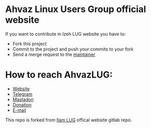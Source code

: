 # Ahvaz Linux Users Group official website

If you want to contribute in Izeh LUG website you have to:

- Fork this project
- Commit to the project and push your commits to your fork
- Send a merge request to the [maintainer](https://gitlab.com/ahvazlug)

# How to reach AhvazLUG:

- [Website](https://ahvazlug.ir)
- [Telegram](https://t.me/ahvazlug)
- [Mastadon]()
- [Donation]()
- [E-mail]()

This repo is forked from [Ilam LUG](https://gitlab.com/ilam_lug) offical website gitlab repo.